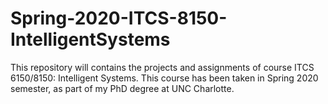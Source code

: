 # Spring-2020-ITCS-8150-IntelligentSystems
This repository will contains the projects and assignments of course ITCS 6150/8150: Intelligent Systems. This course has been taken in Spring 2020 semester, as part of my PhD degree at UNC Charlotte.
